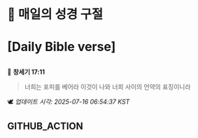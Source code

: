 # 🙏 매일의 성경 구절
# [Daily Bible verse]
##
<!-- START_BIBLE_VERSE -->
📖 **창세기 17:11**
> 너희는 포피를 베어라 이것이 나와 너희 사이의 언약의 표징이니라

🕊️ _업데이트 시각: 2025-07-16 06:54:37 KST_
  <!-- END_BIBLE_VERSE -->
## GITHUB_ACTION
